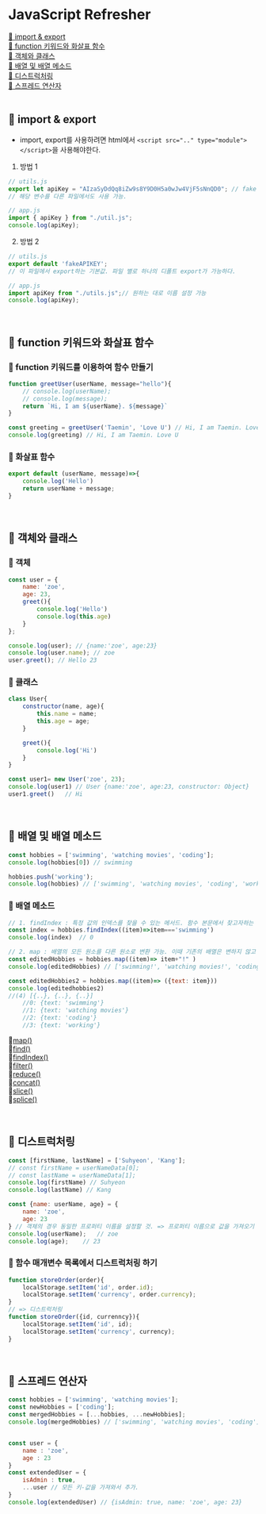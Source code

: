 # JavaScript Refresher

[📌 import & export](#-import--export)<br>
[📌 function 키워드와 화살표 함수](#-function-키워드와-화살표-함수)<br>
[📌 객체와 클래스](#-객체와-클래스)<br>
[📌 배열 및 배열 메소드](#-배열-및-배열-메소드)<br>
[📌 디스트럭처링](#-디스트럭처링)<br>
[📌 스프레드 연산자](#-스프레드-연산자)<br>
<br>

## 📌 import & export

- import, export를 사용하려면 html에서 `<script src=".." type="module"></script>`을 사용해야한다.

1. 방법 1
```javascript
// utils.js
export let apiKey = "AIzaSyDdQq8iZw9s8Y9D0H5a0wJw4VjF5sNnQD0"; // fake api key
// 해당 변수를 다른 파일에서도 사용 가능.

// app.js
import { apiKey } from "./util.js";
console.log(apiKey);
```

2. 방법 2
```javascript
// utils.js
export default 'fakeAPIKEY';
// 이 파일에서 export하는 기본값. 파일 별로 하나의 디폴트 export가 가능하다.

// app.js
import apiKey from "./utils.js";// 원하는 대로 이름 설정 가능
console.log(apiKey);
```
<br>

## 📌 function 키워드와 화살표 함수

### 📖 function 키워드를 이용하여 함수 만들기

```javascript
function greetUser(userName, message="hello"){
    // console.log(userName);
    // console.log(message);
    return `Hi, I am ${userName}. ${message}`
}

const greeting = greetUser('Taemin', 'Love U') // Hi, I am Taemin. Love U
console.log(greeting) // Hi, I am Taemin. Love U
```

### 📖 화살표 함수

```javascript
export default (userName, message)=>{
    console.log('Hello')
    return userName + message;
}
```

<br>

## 📌 객체와 클래스

### 📖 객체

```javascript
const user = {
    name: 'zoe',
    age: 23,
    greet(){
        console.log('Hello')
        console.log(this.age)
    }
};

console.log(user); // {name:'zoe', age:23}
console.log(user.name); // zoe
user.greet(); // Hello 23
```

### 📖 클래스

```javascript
class User{
    constructor(name, age){
        this.name = name;
        this.age = age;
    }

    greet(){
        console.log('Hi')
    }
}

const user1= new User('zoe', 23);
console.log(user1) // User {name:'zoe', age:23, constructor: Object}
user1.greet()   // Hi
```

<br>

## 📌 배열 및 배열 메소드

```javascript
const hobbies = ['swimming', 'watching movies', 'coding'];
console.log(hobbies[0]) // swimming

hobbies.push('working');
console.log(hobbies) // ['swimming', 'watching movies', 'coding', 'working']
```

### 📖 배열 메소드

```javascript
// 1. findIndex : 특정 값의 인덱스를 찾을 수 있는 메서드. 함수 본문에서 찾고자하는 원소를 찾은 경우 true를 반환.
const index = hobbies.findIndex((item)=>item==='swimming')
console.log(index)  // 0

// 2. map : 배열의 모든 원소를 다른 원소로 변환 가능. 이때 기존의 배열은 변하지 않고 새로운 배열을 반환한다.
const editedHobbies = hobbies.map((item)=> item+"!" )
console.log(editedHobbies) // ['swimming!', 'watching movies!', 'coding!', 'working!']

const editedHobbies2 = hobbies.map((item)=> ({text: item}))
console.log(editedhobbies2)
//(4) [{..}, {..}, {..}]
    //0: {text: 'swimming'}
    //1: {text: 'watching movies'}
    //2: {text: 'coding'}
    //3: {text: 'working'}
```

🔗[map()](https://developer.mozilla.org/en-US/docs/Web/JavaScript/Reference/Global_Objects/Array/map)<br>
🔗[find()](https://developer.mozilla.org/en-US/docs/Web/JavaScript/Reference/Global_Objects/Array/find)<br>
🔗[findIndex()](https://developer.mozilla.org/en-US/docs/Web/JavaScript/Reference/Global_Objects/Array/findIndex)<br>
🔗[filter()](https://developer.mozilla.org/en-US/docs/Web/JavaScript/Reference/Global_Objects/Array/filter)<br>
🔗[reduce()](https://developer.mozilla.org/en-US/docs/Web/JavaScript/Reference/Global_Objects/Array/Reduce?v%253Db)<br>
🔗[concat()](https://developer.mozilla.org/en-US/docs/Web/JavaScript/Reference/Global_Objects/Array/concat?v%253Db)<br>
🔗[slice()](https://developer.mozilla.org/en-US/docs/Web/JavaScript/Reference/Global_Objects/Array/slice)<br>
🔗[splice()](https://developer.mozilla.org/en-US/docs/Web/JavaScript/Reference/Global_Objects/Array/splice)<br>

<br>

## 📌 디스트럭처링

```javascript
const [firstName, lastName] = ['Suhyeon', 'Kang'];
// const firstName = userNameData[0];
// const lastName = userNameData[1];
console.log(firstName) // Suhyeon
console.log(lastName) // Kang

const {name: userName, age} = {
    name: 'zoe',
    age: 23
} // 객체의 경우 동일한 프로퍼티 이름을 설정할 것. => 프로퍼티 이름으로 값을 가져오기 때문. :를 이용해 별칭 사용가능
console.log(userName);   // zoe
console.log(age);    // 23
```

### 📖 함수 매개변수 목록에서 디스트럭처링 하기

```javascript
function storeOrder(order){
    localStorage.setItem('id', order.id);
    localStorage.setItem('currency', order.currency);
}
// => 디스트럭처링
function storeOrder({id, currenncy}){
    localStorage.setItem('id', id);
    localStorage.setItem('currency', currency);
} 
```

<br>

## 📌 스프레드 연산자

```javascript
const hobbies = ['swimming', 'watching movies'];
const newHobbies = ['coding'];
const mergedHobbies = [...hobbies, ...newHobbies];
console.log(mergedHobbies) // ['swimming', 'watching movies', 'coding']


const user = {
    name : 'zoe',
    age : 23
}
const extendedUser = {
    isAdmin : true,
    ...user // 모든 키-값을 가져와서 추가.
}
console.log(extendedUser) // {isAdmin: true, name: 'zoe', age: 23}
```

